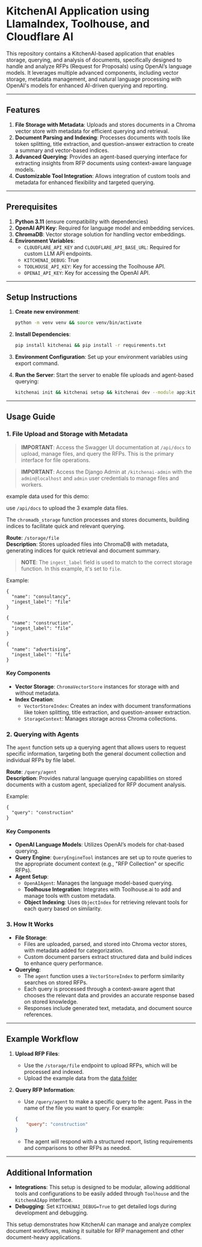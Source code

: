 # KitchenAI Application using LlamaIndex, Toolhouse, and Cloudflare AI

This repository contains a KitchenAI-based application that enables storage, querying, and analysis of documents, specifically designed to handle and analyze RFPs (Request for Proposals) using OpenAI’s language models. It leverages multiple advanced components, including vector storage, metadata management, and natural language processing with OpenAI's models for enhanced AI-driven querying and reporting.

---

## Features

1. **File Storage with Metadata**: Uploads and stores documents in a Chroma vector store with metadata for efficient querying and retrieval.
2. **Document Parsing and Indexing**: Processes documents with tools like token splitting, title extraction, and question-answer extraction to create a summary and vector-based indices.
3. **Advanced Querying**: Provides an agent-based querying interface for extracting insights from RFP documents using context-aware language models.
4. **Customizable Tool Integration**: Allows integration of custom tools and metadata for enhanced flexibility and targeted querying.

---

## Prerequisites

1. **Python 3.11** (ensure compatibility with dependencies)
2. **OpenAI API Key**: Required for language model and embedding services.
3. **ChromaDB**: Vector storage solution for handling vector embeddings.
4. **Environment Variables**:
   - `CLOUDFLARE_API_KEY` and `CLOUDFLARE_API_BASE_URL`: Required for custom LLM API endpoints.
   - `KITCHENAI_DEBUG`: True
   - `TOOLHOUSE_API_KEY`: Key for accessing the Toolhouse API.
   - `OPENAI_API_KEY`: Key for accessing the OpenAI API.

---

## Setup Instructions

1. **Create new environment**:
   ```bash
   python -m venv venv && source venv/bin/activate
   ```

2. **Install Dependencies**:
   ```bash
   pip install kitchenai && pip install -r requirements.txt
   ```

2. **Environment Configuration**:
   Set up your environment variables using export command.

3. **Run the Server**:
   Start the server to enable file uploads and agent-based querying:
   ```bash
   kitchenai init && kitchenai setup && kitchenai dev --module app:kitchen 
   ```

---

## Usage Guide

### 1. File Upload and Storage with Metadata

> **IMPORTANT**: Access the Swagger UI documentation at `/api/docs` to upload, manage files, and query the RFPs. This is the primary interface for file operations.

> **IMPORTANT**: Access the Django Admin at `/kitchenai-admin` with the `admin@localhost` and `admin` user credentials to manage files and workers.


example data used for this demo: [](https://github.com/epuerta9/kitchenai-community/tree/main/src/kitchenai_community/llama_index_toolhouse_cloudflare/data)

use `/api/docs` to upload the 3 example data files.

The `chromadb_storage` function processes and stores documents, building indices to facilitate quick and relevant querying.

**Route**: `/storage/file`  
**Description**: Stores uploaded files into ChromaDB with metadata, generating indices for quick retrieval and document summary.  

> **NOTE**: The `ingest_label` field is used to match to the correct storage function. In this example, it's set to `file`.

Example:
```
{
  "name": "consultancy",
  "ingest_label": "file"
}
```

```
{
  "name": "construction",
  "ingest_label": "file"
}
```

```
{
  "name": "advertising",
  "ingest_label": "file"
}
```

#### Key Components

- **Vector Storage**: `ChromaVectorStore` instances for storage with and without metadata.
- **Index Creation**:
   - `VectorStoreIndex`: Creates an index with document transformations like token splitting, title extraction, and question-answer extraction.
   - `StorageContext`: Manages storage across Chroma collections.

### 2. Querying with Agents

The `agent` function sets up a querying agent that allows users to request specific information, targeting both the general document collection and individual RFPs by file label.

**Route**: `/query/agent`  
**Description**: Provides natural language querying capabilities on stored documents with a custom agent, specialized for RFP document analysis.  

Example:
```
{
  "query": "construction"
}
```

#### Key Components

- **OpenAI Language Models**: Utilizes OpenAI’s models for chat-based querying.
- **Query Engine**: `QueryEngineTool` instances are set up to route queries to the appropriate document context (e.g., "RFP Collection" or specific RFPs).
- **Agent Setup**:
   - `OpenAIAgent`: Manages the language model-based querying.
   - **Toolhouse Integration**: Integrates with Toolhouse.ai to add and manage tools with custom metadata.
   - **Object Indexing**: Uses `ObjectIndex` for retrieving relevant tools for each query based on similarity.

### 3. How It Works

- **File Storage**:
   - Files are uploaded, parsed, and stored into Chroma vector stores, with metadata added for categorization.
   - Custom document parsers extract structured data and build indices to enhance query performance.
- **Querying**:
   - The `agent` function uses a `VectorStoreIndex` to perform similarity searches on stored RFPs.
   - Each query is processed through a context-aware agent that chooses the relevant data and provides an accurate response based on stored knowledge.
   - Responses include generated text, metadata, and document source references.

---

## Example Workflow

1. **Upload RFP Files**:
   - Use the `/storage/file` endpoint to upload RFPs, which will be processed and indexed.
   - Upload the example data from the [data folder](https://github.com/epuerta9/kitchenai-community/tree/main/src/kitchenai_community/llama_index_toolhouse_cloudflare/data)

2. **Query RFP Information**:
   - Use `/query/agent` to make a specific query to the agent. Pass in the name of the file you want to query. For example:
   ```json
   {
       "query": "construction"
   }
   ```

   - The agent will respond with a structured report, listing requirements and comparisons to other RFPs as needed.

---

## Additional Information

- **Integrations**: This setup is designed to be modular, allowing additional tools and configurations to be easily added through `Toolhouse` and the `KitchenAIApp` interface.
- **Debugging**: Set `KITCHENAI_DEBUG=True` to get detailed logs during development and debugging.

This setup demonstrates how KitchenAI can manage and analyze complex document workflows, making it suitable for RFP management and other document-heavy applications.